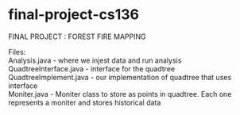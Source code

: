 # final-project-cs136
FINAL PROJECT : FOREST FIRE MAPPING 

Files: <br />
Analysis.java - where we injest data and run analysis <br />
QuadtreeInterface.java - interface for the quadtree <br />
QuadtreeImplement.java - our implementation of quadtree that uses interface <br />
Moniter.java - Moniter class to store as points in quadtree. Each one represents a moniter and stores historical data <br />
